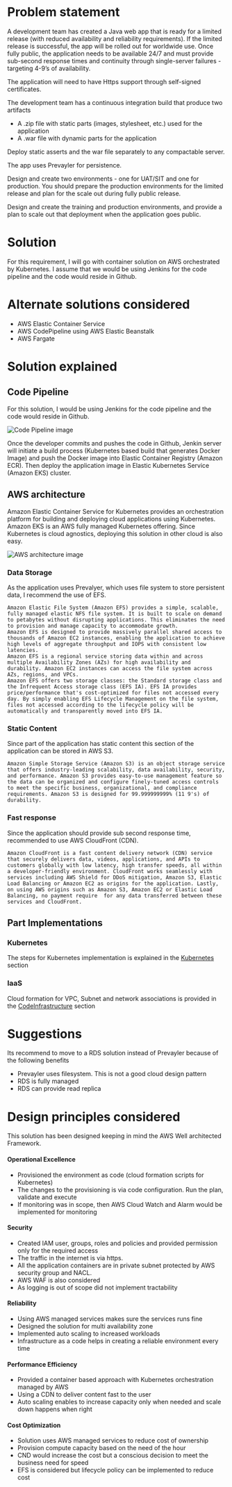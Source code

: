 # Problem statement
A development team has created a Java web app that is ready for a limited release (with reduced availability and reliability requirements). If the limited release is successful, the app will be rolled out for worldwide use. Once fully public, the application needs to be available 24/7 and must provide sub-second response times and continuity through single-server failures - targeting 4-9’s of availability.

The application will need to have Https support through self-signed certificates. 

The development team has a continuous integration build that produce two artifacts
-	A .zip file with static parts (images, stylesheet, etc.) used for the application
-	A .war file with dynamic parts for the application

Deploy static asserts and the war file separately to any compactable server.

The app uses Prevayler for persistence. 

Design and create two environments - one for UAT/SIT and one for production. You should prepare the production environments for the limited release and plan for the scale out during fully public release.

Design and create the training and production environments, and provide a plan to scale out that deployment when the application goes public.

# Solution
For this requirement, I will go with container solution on AWS orchestrated by Kubernetes.
I assume that we would be using Jenkins for the code pipeline and the code would reside in Github.

# Alternate solutions considered
- AWS Elastic Container Service 
- AWS CodePipeline using AWS Elastic Beanstalk
- AWS Fargate

# Solution explained
## Code Pipeline
For this solution, I would be using Jenkins for the code pipeline and the code would reside in Github.

![Code Pipeline image](DeploymentPipeline.png)

Once the developer commits and pushes the code in Github, Jenkin server will initiate a build process (Kubernetes based build that generates Docker Image) and push the Docker image into Elastic Container Registry (Amazon ECR). Then deploy the application image in Elastic Kubernetes Service (Amazon EKS) cluster.

## AWS architecture
Amazon Elastic Container Service for Kubernetes provides an orchestration platform for building and deploying cloud applications using Kubernetes. Amazon EKS is an AWS fully managed Kubernetes offering.
Since Kubernetes is cloud agnostics, deploying this solution in other cloud is also easy.

![AWS architecture image](K8sDeploymentArchitecture.png)

### Data Storage
As the application uses Prevalyer, which uses file system to store persistent data, I recommend the use of EFS. 
```
Amazon Elastic File System (Amazon EFS) provides a simple, scalable, fully managed elastic NFS file system. It is built to scale on demand to petabytes without disrupting applications. This eliminates the need to provision and manage capacity to accommodate growth.
Amazon EFS is designed to provide massively parallel shared access to thousands of Amazon EC2 instances, enabling the application to achieve high levels of aggregate throughput and IOPS with consistent low latencies.
Amazon EFS is a regional service storing data within and across multiple Availability Zones (AZs) for high availability and durability. Amazon EC2 instances can access the file system across AZs, regions, and VPCs.
Amazon EFS offers two storage classes: the Standard storage class and the Infrequent Access storage class (EFS IA). EFS IA provides price/performance that's cost-optimized for files not accessed every day. By simply enabling EFS Lifecycle Management on the file system, files not accessed according to the lifecycle policy will be automatically and transparently moved into EFS IA. 
```

### Static Content
Since part of the application has static content this section of the application can be stored in AWS S3. 
```
Amazon Simple Storage Service (Amazon S3) is an object storage service that offers industry-leading scalability, data availability, security, and performance. Amazon S3 provides easy-to-use management feature so the data can be organized and configure finely-tuned access controls to meet the specific business, organizational, and compliance requirements. Amazon S3 is designed for 99.999999999% (11 9's) of durability.
```

### Fast response
Since the application should provide sub second response time, recommended to use AWS CloudFront (CDN).
```
Amazon CloudFront is a fast content delivery network (CDN) service that securely delivers data, videos, applications, and APIs to customers globally with low latency, high transfer speeds, all within a developer-friendly environment. CloudFront works seamlessly with services including AWS Shield for DDoS mitigation, Amazon S3, Elastic Load Balancing or Amazon EC2 as origins for the application. Lastly, on using AWS origins such as Amazon S3, Amazon EC2 or Elastic Load Balancing, no payment require  for any data transferred between these services and CloudFront.
```

## Part Implementations
### Kubernetes
The steps for Kubernetes implementation is explained in the [Kubernetes](./Kubernetes) section

### IaaS
Cloud formation for VPC, Subnet and network associations is provided in the [CodeInfrastructure](./CodeInfrastructure) section

# Suggestions
Its recommend to move to a RDS solution instead of Prevayler because of the following benefits
- Prevayler uses filesystem. This is not a good cloud design pattern
- RDS is fully managed
- RDS can provide read replica


# Design principles considered
This solution has been designed keeping in mind the AWS Well architected Framework.

#### Operational Excellence
- Provisioned the environment as code (cloud formation scripts for Kubernetes)
- The changes to the provisioning is via code configuration. Run the plan, validate and execute
- If monitoring was in scope, then AWS Cloud Watch and Alarm would be implemented for monitoring
#### Security 
- Created IAM user, groups, roles and policies and provided permission only for the required access
- The traffic in the internet is via https.
- All the application containers are in private subnet protected by AWS security group and NACL.
- AWS WAF is also considered 
- As logging is out of scope did not implement tractability
#### Reliability
- Using AWS managed services makes sure the services runs fine
- Designed the solution for multi availability zone
- Implemented auto scaling to increased workloads
- Infrastructure as a code helps in creating a reliable environment every time
#### Performance Efficiency
- Provided a container based approach with Kubernetes orchestration managed by AWS
- Using a CDN to deliver content fast to the user
- Auto scaling enables to increase capacity only when needed and scale down happens when right
#### Cost Optimization
- Solution uses AWS managed services to reduce cost of ownership
- Provision compute capacity based on the need of the hour 
- CND would increase the cost but a conscious decision to meet the business need for speed
- EFS is considered but lifecycle policy can be implemented to reduce cost
